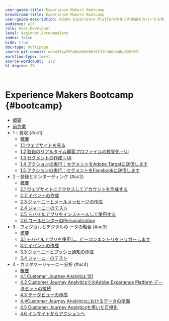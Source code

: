 ```yaml
---
user-guide-title: Experience Makers Bootcamp
breadcrumb-title: Experience Makers Bootcamp
user-guide-description: Adobe Experience Platformの多くの側面をカバーする実践チュートリアル。
audience: all
role: User,Developer
level: Beginner,Intermediate
index: false
hide: true
doc-type: multipage
source-git-commit: adbe8f4476340abddebbf9231e3dde44ba328063
workflow-type: tm+mt
source-wordcount: '172'
ht-degree: 2%

---
```



# Experience Makers Bootcamp {#bootcamp}

+ [概要](/help/bootcamp/overview.md)
+ [前作業](/help/bootcamp/prework.md)
+ 1 – 買収 {#uc1}
   + [概要](/help/bootcamp/uc/uc1/uc1.md)
   + [1.1 ウェブサイトを見る](/help/bootcamp/uc/uc1/ex1.md)
   + [1.2 独自のリアルタイム顧客プロファイルの視覚化 – UI](/help/bootcamp/uc/uc1/ex2.md)
   + [1.3 セグメントの作成 – UI](/help/bootcamp/uc/uc1/ex3.md)
   + [1.4 アクションの実行：セグメントをAdobe Targetに送信します](/help/bootcamp/uc/uc1/ex4.md)
   + [1.5 アクションの実行：セグメントをFacebookに送信します](/help/bootcamp/uc/uc1/ex5.md)
+ 2 – 登録とオンボーディング {#uc2}
   + [概要](/help/bootcamp/uc/uc2/uc2.md)
   + [2.1 ウェブサイトにアクセスしてアカウントを作成する](/help/bootcamp/uc/uc2/ex1.md)
   + [2.2 イベントの作成](/help/bootcamp/uc/uc2/ex2.md)
   + [2.3 ジャーニーとメールメッセージの作成](/help/bootcamp/uc/uc2/ex3.md)
   + [2.4 ジャーニーのテスト ](/help/bootcamp/uc/uc2/ex4.md)
   + [2.5 モバイルアプリをインストールして使用する ](/help/bootcamp/uc/uc2/ex5.md)
   + [2.6 コールセンターのPersonalization](/help/bootcamp/uc/uc2/ex6.md)
+ 3 - フィジカルとデジタルの ータの融合 {#uc3}
   + [概要](/help/bootcamp/uc/uc3/uc3.md)
   + [3.1 モバイルアプリを使用し、ビーコンエントリをトリガーします](/help/bootcamp/uc/uc3/ex1.md)
   + [3.2 イベントの作成](/help/bootcamp/uc/uc3/ex2.md)
   + [3.3 ジャーニーとプッシュ通知の作成](/help/bootcamp/uc/uc3/ex3.md)
   + [3.4 ジャーニーのテスト](/help/bootcamp/uc/uc3/ex4.md)
+ 4 - カスタマージャーニー分析 {#uc4}
   + [概要](/help/bootcamp/uc/uc4/uc4.md)
   + [4.1 Customer Journey Analytics 101](/help/bootcamp/uc/uc4/ex1.md)
   + [4.2 Customer Journey AnalyticsでのAdobe Experience Platform データセットの接続](/help/bootcamp/uc/uc4/ex2.md)
   + [4.3 データビューの作成](/help/bootcamp/uc/uc4/ex3.md)
   + [4.4Customer Journey Analyticsにおけるデータの準備](/help/bootcamp/uc/uc4/ex4.md)
   + [4.5 Customer Journey Analyticsを用いた可視化](/help/bootcamp/uc/uc4/ex5.md)
   + [4.6 インサイトからアクションへ](/help/bootcamp/uc/uc4/ex6.md)